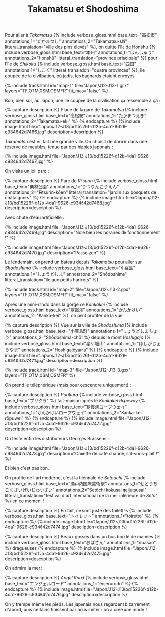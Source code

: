﻿---
title: "Takamatsu et Shodoshima"
permalink: /Japon/J12-J13/
sidebar:
  nav: "japon"
enable_tracks: true
---

Pour aller à *Takamatsu*
{% include verbose_gloss.html base_text="高松市" annotations_1="たかまつし" annotations_2="Takamatsu-shi" litteral_translation="ville des pins élevés" %},
on quitte l'île de Honshu
{% include verbose_gloss.html base_text="本州" annotations_1="ほんしゅう" annotations_2="Honshū" litteral_translation="province principale" %}
pour l'île de *Shikoku*
{% include verbose_gloss.html base_text="四国" annotations_1="しこく" litteral_translation="quatre provinces" %},
île coupée de la civilisation, où jadis, les bagnards étaient envoyés.

{% include track.html id="map-1" file="Japon/J12-J13-1.gpx" layers="TF,OTM,OSM,OSMFR" fit_map="false" %}

Bon, bien sûr, au Japon, une île coupée de la civilisation ça ressemble à ça :

{% capture description %}
Place de la gare de *Takamatsu*
{% include verbose_gloss.html base_text="高松駅" annotations_1="たかまつえき" annotations_2="Takamatsu-eki" %}
{% endcapture %}
{% include image.html file="Japon/J12-J13/bd15226f-d12b-4da1-9626-c934642d7466.jpg" description=description %}

*Takamatsu* est en fait une grande ville.
On choisit de dormir dans une réserve de meubles, tenue par des hippies japonais :

{% include image.html file="Japon/J12-J13/bd15226f-d12b-4da1-9626-c934642d7467.jpg" %}

On visite un joli parc :

{% capture description %}
Parc de *Ritsurin*
{% include verbose_gloss.html base_text="栗林公園" annotations_1="りつりんこうえん" annotations_2="Ritsurin-kōen" litteral_translation="jardin aux bosquets de châtaigners" %}
{% endcapture %}
{% include image.html file="Japon/J12-J13/bd15226f-d12b-4da1-9626-c934642d7468.jpg" description=description %}

Avec chute d'eau artificielle :

{% include image.html file="Japon/J12-J13/bd15226f-d12b-4da1-9626-c934642d7469.jpg" description="Note bien les horaires de fonctionnement !" %}

{% include image.html file="Japon/J12-J13/bd15226f-d12b-4da1-9626-c934642d7470.jpg" description="Pause zen" %}

Le lendemain, on prend un bateau depuis *Takamatsu* pour aller sur *Shodoshima*
{% include verbose_gloss.html base_text="小豆島" annotations_1="しょうどしま" annotations_2="Shōdoshima" litteral_translation="île aux petits haricots" %}.

{% include track.html id="map-2" file="Japon/J12-J13-2.gpx" layers="TF,OTM,OSM,OSMFR" fit_map="false" %}

Après une mini-rando dans la gorge de *Kankakei*
{% include verbose_gloss.html base_text="寒霞渓" annotations_1="かんかけい" annotations_2="Kanka-kei" %},
on peut profiter de la vue :

{% capture description %}
Vue sur la ville de *Shodoshima*
{% include verbose_gloss.html base_text="小豆島町" annotations_1="しょうどしまちょう" annotations_2="Shōdoshima-chō" %}
depuis le mont *Hoshigajo*
{% include verbose_gloss.html base_text="星ケ城山" annotations_1="ほしがじょうやま" annotations_2="Hoshigajōyama" %}
{% endcapture %}
{% include image.html file="Japon/J12-J13/bd15226f-d12b-4da1-9626-c934642d7471.jpg" description=description %}

{% include track.html id="map-3" file="Japon/J12-J13-3.gpx" layers="TF,OTM,OSM,OSMFR" %}

On prend le téléphérique (mais pour descendre uniquement) :

{% capture description %}
*Purikura*
{% include verbose_gloss.html base_text="プリクラ" %}
fait-maison après le *Kankakei Ropeway*
{% include verbose_gloss.html base_text="寒霞渓ロープウェイ" annotations_1="かんかけいロープウェイ" annotations_2="Kanka-kei rōpuwei" %}
{% endcapture %}
{% include image.html file="Japon/J12-J13/bd15226f-d12b-4da1-9626-c934642d7472.jpg" description=description %}

On teste enfin les distributeurs Georges Brassens :

{% include image.html file="Japon/J12-J13/bd15226f-d12b-4da1-9626-c934642d7473.jpg" description="Canette de café chaude, s'il-vous-plaît !" %}

Et bien c'est pas bon.

On profite de l'art moderne, c'est la triennale de *Setouchi*
{% include verbose_gloss.html base_text="瀬戸内国際芸術祭" annotations_1="せとうちこくさいげいじゅつさい" annotations_2="Setōchi kokusai geijutsusai" litteral_translation="festival d'art international de la mer intérieure de *Seto*" %}
en ce moment !

{% capture description %}
En fait, ce sont juste des toilettes
{% include verbose_gloss.html base_text="トイレット" annotations_1="toiretto" %}
{% endcapture %}
{% include image.html file="Japon/J12-J13/bd15226f-d12b-4da1-9626-c934642d7474.jpg" description=description %}

{% capture description %}
Beaux gosses dans un bus bondé de mamies
{% include verbose_gloss.html base_text="おばさん" annotations_1="obasan" %}
dragueuses
{% endcapture %}
{% include image.html file="Japon/J12-J13/bd15226f-d12b-4da1-9626-c934642d7475.jpg" description=description %}

On admire la mer :

{% capture description %}
*Angel Road*
{% include verbose_gloss.html base_text="エンジェルロード" annotations_1="enjerurōdo" %}
{% endcapture %}
{% include image.html file="Japon/J12-J13/bd15226f-d12b-4da1-9626-c934642d7476.jpg" description=description %}

On y trempe même les pieds. Les japonais nous regardent bizarrement d'abord, puis certains finissent par nous imiter : on a créé une mode !
